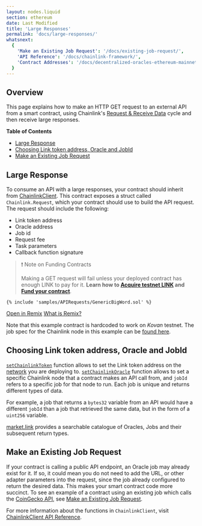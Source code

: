 ```yaml
---
layout: nodes.liquid
section: ethereum
date: Last Modified
title: 'Large Responses'
permalink: 'docs/large-responses/'
whatsnext:
  {
    'Make an Existing Job Request': '/docs/existing-job-request/',
    'API Reference': '/docs/chainlink-framework/',
    'Contract Addresses': '/docs/decentralized-oracles-ethereum-mainnet/',
  }
---
```


## Overview

This page explains how to make an HTTP GET request to an external API from a smart contract, using Chainlink's [Request & Receive Data](../request-and-receive-data/) cycle and then receive large responses.

**Table of Contents**

- [Large Response](#large-response)
- [Choosing Link token address, Oracle and JobId](#choosing-link-token-address-oracle-and-jobid)
- [Make an Existing Job Request](#make-an-existing-job-request)

## Large Response

To consume an API with a large responses, your contract should inherit from [ChainlinkClient](https://github.com/smartcontractkit/chainlink/blob/master/contracts/src/v0.8/ChainlinkClient.sol). This contract exposes a struct called `Chainlink.Request`, which your contract should use to build the API request. The request should include the following:

- Link token address
- Oracle address
- Job id
- Request fee
- Task parameters
- Callback function signature

> ❗️ Note on Funding Contracts
>
> Making a GET request will fail unless your deployed contract has enough LINK to pay for it. **Learn how to [Acquire testnet LINK](../acquire-link/) and [Fund your contract](../fund-your-contract/)**.

```solidity Kovan
{% include 'samples/APIRequests/GenericBigWord.sol' %}
```

<div class="remix-callout">
    <a href="https://remix.ethereum.org/#url=https://docs.chain.link/samples/APIRequests/GenericBigWord.sol" target="_blank" >Open in Remix</a>
    <a href="/docs/conceptual-overview/#what-is-remix" >What is Remix?</a>
</div>

Note that this example contract is hardcoded to work on _Kovan_ testnet. The job spec for the Chainlink node in this example can be [found here](../example-job-spec-large/).

## Choosing Link token address, Oracle and JobId

[`setChainlinkToken`](/docs/chainlink-framework/#setchainlinktoken) function allows to set the Link token address on the [network](/docs/link-token-contracts/) you are deploying to. [`setChainlinkOracle`](/docs/chainlink-framework/#setchainlinkoracle) function allows to set a specific Chainlink node that a contract makes an API call from, and `jobId` refers to a specific job for that node to run. Each job is unique and returns different types of data.

For example, a job that returns a `bytes32` variable from an API would have a different `jobId` than a job that retrieved the same data, but in the form of a `uint256` variable.

[market.link](https://market.link/) provides a searchable catalogue of Oracles, Jobs and their subsequent return types.

## Make an Existing Job Request

If your contract is calling a public API endpoint, an Oracle job may already exist for it. If so, it could mean you do not need to add the URL, or other adapter parameters into the request, since the job already configured to return the desired data. This makes your smart contract code more succinct. To see an example of a contract using an existing job which calls the [CoinGecko API](https://www.coingecko.com/en/api#explore-api), see [Make an Existing Job Request](../existing-job-request/).

For more information about the functions in `ChainlinkClient`, visit [ChainlinkClient API Reference](../chainlink-framework/).

